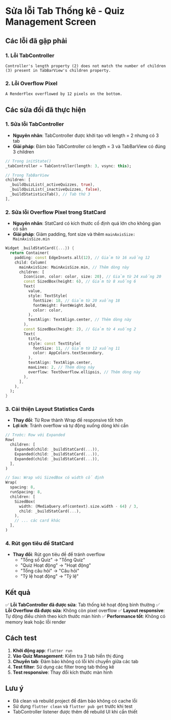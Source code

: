 # Sửa lỗi Tab Thống kê - Quiz Management Screen

## Các lỗi đã gặp phải

### 1. Lỗi TabController
```
Controller's length property (2) does not match the number of children (3) present in TabBarView's children property.
```

### 2. Lỗi Overflow Pixel
```
A RenderFlex overflowed by 12 pixels on the bottom.
```

## Các sửa đổi đã thực hiện

### 1. Sửa lỗi TabController
- **Nguyên nhân**: TabController được khởi tạo với length = 2 nhưng có 3 tab
- **Giải pháp**: Đảm bảo TabController có length = 3 và TabBarView có đúng 3 children

```dart
// Trong initState()
_tabController = TabController(length: 3, vsync: this);

// Trong TabBarView
children: [
  _buildQuizList(_activeQuizzes, true),
  _buildQuizList(_inactiveQuizzes, false),
  _buildStatisticsTab(), // Tab thứ 3
],
```

### 2. Sửa lỗi Overflow Pixel trong StatCard
- **Nguyên nhân**: StatCard có kích thước cố định quá lớn cho không gian có sẵn
- **Giải pháp**: Giảm padding, font size và thêm `mainAxisSize: MainAxisSize.min`

```dart
Widget _buildStatCard({...}) {
  return Container(
    padding: const EdgeInsets.all(12), // Giảm từ 16 xuống 12
    child: Column(
      mainAxisSize: MainAxisSize.min, // Thêm dòng này
      children: [
        Icon(icon, color: color, size: 20), // Giảm từ 24 xuống 20
        const SizedBox(height: 6), // Giảm từ 8 xuống 6
        Text(
          value,
          style: TextStyle(
            fontSize: 18, // Giảm từ 20 xuống 18
            fontWeight: FontWeight.bold,
            color: color,
          ),
          textAlign: TextAlign.center, // Thêm dòng này
        ),
        const SizedBox(height: 2), // Giảm từ 4 xuống 2
        Text(
          title,
          style: const TextStyle(
            fontSize: 11, // Giảm từ 12 xuống 11
            color: AppColors.textSecondary,
          ),
          textAlign: TextAlign.center,
          maxLines: 2, // Thêm dòng này
          overflow: TextOverflow.ellipsis, // Thêm dòng này
        ),
      ],
    ),
  );
}
```

### 3. Cải thiện Layout Statistics Cards
- **Thay đổi**: Từ Row thành Wrap để responsive tốt hơn
- **Lợi ích**: Tránh overflow và tự động xuống dòng khi cần

```dart
// Trước: Row với Expanded
Row(
  children: [
    Expanded(child: _buildStatCard(...)),
    Expanded(child: _buildStatCard(...)),
    Expanded(child: _buildStatCard(...)),
  ],
)

// Sau: Wrap với SizedBox có width cố định
Wrap(
  spacing: 8,
  runSpacing: 8,
  children: [
    SizedBox(
      width: (MediaQuery.of(context).size.width - 64) / 3,
      child: _buildStatCard(...),
    ),
    // ... các card khác
  ],
)
```

### 4. Rút gọn tiêu đề StatCard
- **Thay đổi**: Rút gọn tiêu đề để tránh overflow
  - "Tổng số Quiz" → "Tổng Quiz"
  - "Quiz Hoạt động" → "Hoạt động"
  - "Tổng câu hỏi" → "Câu hỏi"
  - "Tỷ lệ hoạt động" → "Tỷ lệ"

## Kết quả

✅ **Lỗi TabController đã được sửa**: Tab thống kê hoạt động bình thường
✅ **Lỗi Overflow đã được sửa**: Không còn pixel overflow
✅ **Layout responsive**: Tự động điều chỉnh theo kích thước màn hình
✅ **Performance tốt**: Không có memory leak hoặc lỗi render

## Cách test

1. **Khởi động app**: `flutter run`
2. **Vào Quiz Management**: Kiểm tra 3 tab hiển thị đúng
3. **Chuyển tab**: Đảm bảo không có lỗi khi chuyển giữa các tab
4. **Test filter**: Sử dụng các filter trong tab thống kê
5. **Test responsive**: Thay đổi kích thước màn hình

## Lưu ý

- Đã clean và rebuild project để đảm bảo không có cache lỗi
- Sử dụng `flutter clean` và `flutter pub get` trước khi test
- TabController listener được thêm để rebuild UI khi cần thiết 
